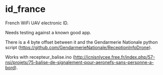 # id_france

French WiFi UAV electronic ID.

Needs testing against a known good app.

There is a 4 byte offset between it and the Gendarmerie Nationale python script 
(https://github.com/GendarmerieNationale/ReceptionInfoDrone).

Works with recepteur_balise.ino 
(http://icnisnlycee.free.fr/index.php/57-nsi/projets/75-balise-de-signalement-pour-aeronefs-sans-personne-a-bord).
